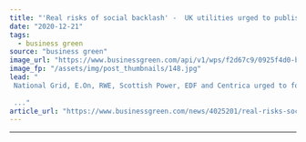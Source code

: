 ```yaml
---
title: "'Real risks of social backlash' -  UK utilities urged to publish dedicated 'just transition' plans"
date: "2020-12-21"
tags: 
  - business green
source: "business green"
image_url: "https://www.businessgreen.com/api/v1/wps/f2d67c9/0925f4d0-b43b-4f9b-8b73-1becc1d0e272/9/windpadwrkr-350x250-185x114.jpg"
image_fp: "/assets/img/post_thumbnails/148.jpg"
lead: "
 National Grid, E.On, RWE, Scottish Power, EDF and Centrica urged to follow SSE’s lead and publish dedicated strategies setting out how workers and consumers will be protected from any shocks of net zero transition
 
 ..."
article_url: "https://www.businessgreen.com/news/4025201/real-risks-social-backlash-uk-utilities-urged-publish-dedicated-transition-plans"
---
```


---
